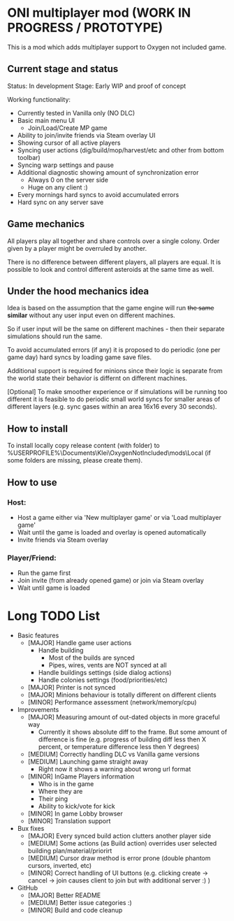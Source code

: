 # ONI multiplayer mod (WORK IN PROGRESS / PROTOTYPE)

This is a mod which adds multiplayer support to Oxygen not included game.

## Current stage and status

Status: In development
Stage: Early WIP and proof of concept

Working functionality:

- Currently tested in Vanilla only (NO DLC)
- Basic main menu UI
  - Join/Load/Create MP game
- Ability to join/invite friends via Steam overlay UI
- Showing cursor of all active players
- Syncing user actions (dig/build/mop/harvest/etc and other from bottom toolbar)
- Syncing warp settings and pause
- Additional diagnostic showing amount of synchronization error
  - Always 0 on the server side
  - Huge on any client :)
- Every mornings hard syncs to avoid accumulated errors
- Hard sync on any server save

## Game mechanics

All players play all together and share controls over a single colony. Order given by a player might be overruled by
another.
<p>There is no difference between different players, all players are equal.
It is possible to look and control different asteroids at the same time as well.

## Under the hood mechanics idea

Idea is based on the assumption that the game engine will run ~~the same~~ **similar** without any user input even on
different
machines.
<p>So if user input will be the same on different machines - then their separate simulations should run the same.
<p>To avoid accumulated errors (if any) it is proposed to do periodic (one per game day) hard syncs by loading game save
files.
<p>Additional support is required for minions since their logic is separate from the world state their behavior is differnt on different machines.

<p>[Optional] To make smoother experience or if simulations will be running too different it is feasible to do periodic
small world syncs for smaller areas of different layers (e.g. sync gases within an area 16x16 every 30 seconds).

## How to install

To install locally copy release content (with folder) to %USERPROFILE%\Documents\Klei\OxygenNotIncluded\mods\Local (if
some folders are missing, please create them).

## How to use

### Host:

- Host a game either via 'New multiplayer game' or via 'Load multiplayer game'
- Wait until the game is loaded and overlay is opened automatically
- Invite friends via Steam overlay

### Player/Friend:

- Run the game first
- Join invite (from already opened game) or join via Steam overlay
- Wait until game is loaded

# Long TODO List

- Basic features
    - [MAJOR] Handle game user actions
        - Handle building
            - Most of the builds are synced
            - Pipes, wires, vents are NOT synced at all
        - Handle buildings settings (side dialog actions)
        - Handle colonies settings (food/priorities/etc)
    - [MAJOR] Printer is not synced
    - [MAJOR] Minions behaviour is totally different on different clients
    - [MINOR] Performance assessment (network/memory/cpu)
- Improvements
    - [MAJOR] Measuring amount of out-dated objects in more graceful way
        - Currently it shows absolute diff to the frame. But some amount of difference is fine (e.g. progress of
          building diff less then X percent, or temperature difference less then Y degrees)
    - [MEDIUM] Correctly handling DLC vs Vanilla game versions
    - [MEDIUM] Launching game straight away
        - Right now it shows a warning about wrong url format
    - [MINOR] InGame Players information
        - Who is in the game
        - Where they are
        - Their ping
        - Ability to kick/vote for kick
    - [MINOR] In game Lobby browser
    - [MINOR] Translation support
- Bux fixes
    - [MAJOR] Every synced build action clutters another player side
    - [MEDIUM] Some actions (as Build action) overrides user selected building plan/material/priorirt
    - [MEDIUM] Cursor draw method is error prone (double phantom cursors, inverted, etc)
    - [MINOR] Correct handling of UI buttons (e.g. clicking create -> cancel -> join causes client to join but with
      additional
      server :) )
- GitHub
    - [MAJOR] Better README
    - [MEDIUM] Better issue categories :)
    - [MINOR] Build and code cleanup
